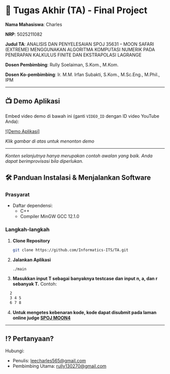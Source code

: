 # 🏁 Tugas Akhir (TA) - Final Project

**Nama Mahasiswa**: Charles

**NRP**: 5025211082

**Judul TA**: ANALISIS DAN PENYELESAIAN SPOJ 35631 – MOON SAFARI (EXTREME) MENGGUNAKAN ALGORITMA KOMPUTASI 
NUMERIK PADA PENERAPAN KALKULUS FINITE DAN EKSTRAPOLASI LAGRANGE

**Dosen Pembimbing**: Rully Soelaiman, S.Kom., M.Kom.  

**Dosen Ko-pembimbing**: Ir. M.M. Irfan Subakti, S.Kom., M.Sc.Eng., M.Phil., IPM

---

## 📺 Demo Aplikasi  
Embed video demo di bawah ini (ganti `VIDEO_ID` dengan ID video YouTube Anda):  

[![Demo Aplikasi]](https://www.youtube.com/watch?v=OAI1qRs_3LU)

*Klik gambar di atas untuk menonton demo*

---

*Konten selanjutnya hanya merupakan contoh awalan yang baik. Anda dapat berimprovisasi bila diperlukan.*

## 🛠 Panduan Instalasi & Menjalankan Software  

### Prasyarat  
- Daftar dependensi:
  - C++
  - Compiler MinGW GCC 12.1.0

### Langkah-langkah  
1. **Clone Repository**  
   ```bash
   git clone https://github.com/Informatics-ITS/TA.git
   ```
2. **Jalankan Aplikasi**
   ```bash
   ./main
   ```
3. **Masukkan input T sebagai banyaknya testcase dan input n, a, dan r sebanyak T.**
   Contoh:
 ```bash
   2
   3 4 5
   6 7 8
   ```
4. **Untuk mengetes kebenaran kode, kode dapat disubmit pada laman online judge [SPOJ MOON4](https://www.spoj.com/problems/MOON4/)**

---

## ⁉️ Pertanyaan?

Hubungi:
- Penulis: leecharles565@gmail.com
- Pembimbing Utama: rully130270@gmail.com
